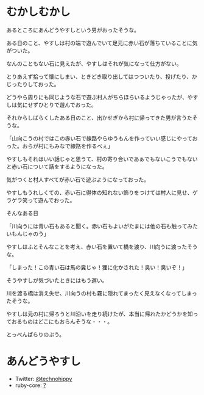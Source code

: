# むかしむかし

あるところにあんどうやすしという男がおったそうな。

ある日のこと、やすしは村の端で遊んでいて足元に赤い石が落ちていることに気がついた。

なんのこともない石に見えたが、やすしはそれが気になって仕方がない。

とりあえず拾って懐にしまい、ときどき取り出してはつついたり、投げたり、かじったりしておった。

どうやら周りにも同じような石で遊ぶ村人がちらほらいるようじゃったが、やすしは気にせずひとりで遊んでおった。

それからしばらくしたある日のこと、出かせぎから村に帰ってきた男が言うたそうな。

「山向こうの村ではこの赤い石で線路やらゆうもんを作っていい感じにやっておった。おらが村にもみなで線路を作るべぇ」

やすしもそれはいい話じゃと思うて、村の寄り合いであぁでもないこうでもないと赤い石について話をするようになった。

気がつくと村人すべてが赤い石で遊ぶようになっておった。

やすしもうれしくての、赤い石に得体の知れない飾りをつけては村人に見せ、ゲラゲラ笑って遊んでおった。

そんなある日

「川向うには青い石もあると聞く。赤い石もよいがたまには他の石も触ってみたいもんじゃのう」

やすしはふとそんなことを考え、赤い石を置いて橋を渡り、川向うに渡ったそうな。

「しまった！この青い石は馬の糞じゃ！狸に化かされた！臭い！臭いぞ！」

そうやすしが気づいたときにはもう遅い。

川を渡る橋は消え失せ、川向うの村も霧に隠れてまったく見えなくなってしまったそうな。

やすしは元の村に帰ろうと川沿いを走り続けたが、本当に帰れたかどうかを知っておるものはどこにもおらんそうな・・・。

とっぺんぱらりのぷう。

# あんどうやすし

* Twitter: [@technohippy](https://twitter.com/technohippy)
* ruby-core: [?](https://redmine.ruby-lang.org/issues/5054)
